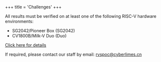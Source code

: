 +++
title = 'Challenges'
+++

All results must be verified on at least one of the following RISC-V hardware environments:

- SG2042/Pioneer Box (SG2042)
- CV1800B/Milk-V Duo (Duo)

[Click here for details](/en/introduction/)

If required, please contact our staff by email: [rvspoc@cyberlimes.cn](mailto:rvspoc@cyberlimes.cn)
